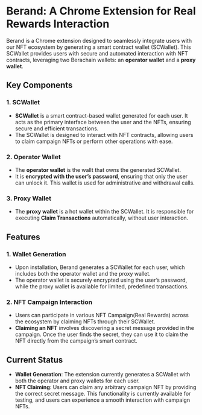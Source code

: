 # Berand: A Chrome Extension for Real Rewards Interaction

Berand is a Chrome extension designed to seamlessly integrate users with our NFT ecosystem by generating a smart contract wallet (SCWallet). This SCWallet provides users with secure and automated interaction with NFT contracts, leveraging two Berachain wallets: an **operator wallet** and a **proxy wallet**.

## Key Components

### 1. SCWallet
- **SCWallet** is a smart contract-based wallet generated for each user. It acts as the primary interface between the user and the NFTs, ensuring secure and efficient transactions.
- The SCWallet is designed to interact with NFT contracts, allowing users to claim campaign NFTs or perform other operations with ease.

### 2. Operator Wallet
- The **operator wallet** is the wallt that owns the generated SCWallet.
- It is **encrypted with the user’s password**, ensuring that only the user can unlock it. This wallet is used for administrative and withdrawal calls.

### 3. Proxy Wallet
- The **proxy wallet** is a hot wallet within the SCWallet. It is responsible for executing **Claim Transactions** automatically, without user interaction.


## Features

### 1. Wallet Generation
- Upon installation, Berand generates a SCWallet for each user, which includes both the operator wallet and the proxy wallet.
- The operator wallet is securely encrypted using the user’s password, while the proxy wallet is available for limited, predefined transactions.

### 2. NFT Campaign Interaction
- Users can participate in various NFT Campaign(Real Rewards) across the ecosystem by claiming NFTs through their SCWallet.
- **Claiming an NFT** involves discovering a secret message provided in the campaign. Once the user finds the secret, they can use it to claim the NFT directly from the campaign’s smart contract.

## Current Status

- **Wallet Generation**: The extension currently generates a SCWallet with both the operator and proxy wallets for each user.
- **NFT Claiming**: Users can claim any arbitrary campaign NFT by providing the correct secret message. This functionality is currently available for testing, and users can experience a smooth interaction with campaign NFTs.

